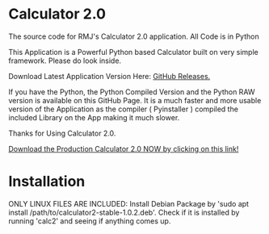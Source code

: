 # Calculator 2.0
The source code for RMJ's Calculator 2.0 application. All Code is in Python

This Application is a Powerful Python based Calculator built on very simple framework. Please do look inside. 

Download Latest Application Version Here: <a href="https://github.com/RMJ-Organization/Calculator-2.0/releases/tag/1.0.2">GitHub Releases.</a>

If you have the Python, the Python Compiled Version and the Python RAW version is available on this GitHub Page. It is a much faster and more usable version of the Application as the compiler ( Pyinstaller ) compiled the included Library on the App making it much slower. 

Thanks for Using Calculator 2.0.

<a href="https://github.com/RMJ-Organization/Calculator-2.0/releases/tag/1.0.2">Download the Production Calculator 2.0 NOW by clicking on this link!</a> 

# Installation

ONLY LINUX FILES ARE INCLUDED: Install Debian Package by 'sudo apt install /path/to/calculator2-stable-1.0.2.deb'. Check if it is installed by running 'calc2' and seeing if anything comes up. 
